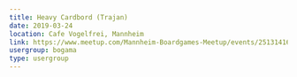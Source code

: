 ```yaml
---
title: Heavy Cardbord (Trajan)
date: 2019-03-24
location: Cafe Vogelfrei, Mannheim
link: https://www.meetup.com/Mannheim-Boardgames-Meetup/events/251314167/
usergroup: bogama
type: usergroup
---
```

